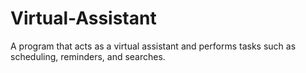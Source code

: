 # Virtual-Assistant
A program that acts as a virtual assistant and performs tasks such as scheduling, reminders, and searches.
